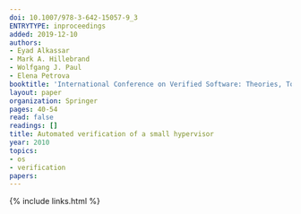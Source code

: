 ```yaml
---
doi: 10.1007/978-3-642-15057-9_3
ENTRYTYPE: inproceedings
added: 2019-12-10
authors:
- Eyad Alkassar
- Mark A. Hillebrand
- Wolfgang J. Paul
- Elena Petrova
booktitle: 'International Conference on Verified Software: Theories, Tools, and Experiments'
layout: paper
organization: Springer
pages: 40-54
read: false
readings: []
title: Automated verification of a small hypervisor
year: 2010
topics:
- os
- verification
papers:
---
```


{% include links.html %}
